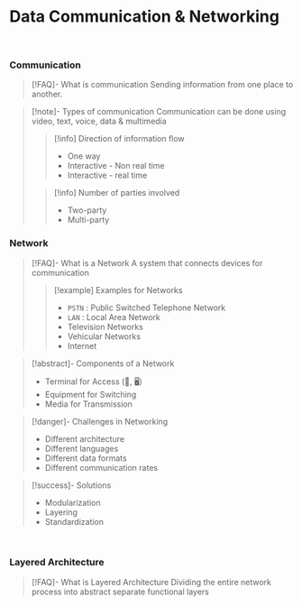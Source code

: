 
# Data Communication & Networking

<br>

### Communication

>[!FAQ]- What is communication
>Sending information from one place to another.

>[!note]- Types of communication 
>Communication can be done using video, text, voice, data & multimedia
>>[!info] Direction of information flow
>>- One way
>>- Interactive - Non real time
>>- Interactive - real time
>
>>[!info] Number of parties involved
>>- Two-party
>>- Multi-party


### Network
>[!FAQ]- What is a Network
>A system that connects devices for communication
>>[!example] Examples for Networks
>> - `PSTN` : Public Switched Telephone Network
>> - `LAN` : Local Area Network
>> - Television Networks
>> - Vehicular Networks
>> - Internet

>[!abstract]- Components of a Network
>- Terminal for Access (📱, 🖥)
>- Equipment for Switching 
>- Media for Transmission 

>[!danger]- Challenges in Networking
>- Different architecture
>- Different languages
>- Different data formats
>- Different communication rates

>[!success]- Solutions
>- Modularization
>- Layering
>- Standardization

<br>

### Layered Architecture
>[!FAQ]- What is Layered Architecture
>Dividing the entire network process into abstract separate functional layers
>

